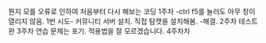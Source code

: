 뭔지 모를 오류로 인하여 처음부터 다시 해보는 코딩
1주차 
-ctrl f5를 눌러도 아무 창이 열리지 않음. 
1번 시도- 커뮤니티 서버 설치.
직접 탐캣을 설치해봄.
-해결. 
2주차
테스트 완
3주차
연습 문제는 포기. 
적용법을 잘 모르겠습니다. 
4주차차